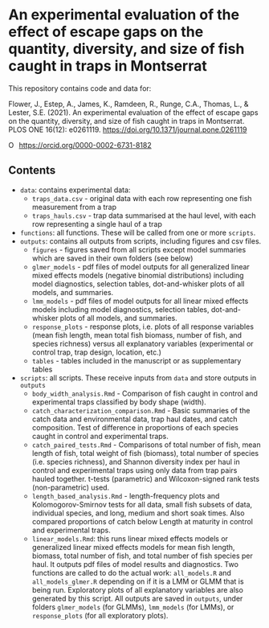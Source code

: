 # An experimental evaluation of the effect of escape gaps on the quantity, diversity, and size of fish caught in traps in Montserrat
This repository contains code and data for:

Flower, J., Estep, A., James, K., Ramdeen, R., Runge, C.A., Thomas, L., & Lester, S.E. (2021). An experimental evaluation of the effect of escape gaps on the quantity, diversity, and size of fish caught in traps in Montserrat. PLOS ONE 16(12): e0261119. https://doi.org/10.1371/journal.pone.0261119


<div itemscope itemtype="https://schema.org/Person"><a itemprop="sameAs" content="https://orcid.org/0000-0002-6731-8182" href="https://orcid.org/0000-0002-6731-8182" target="orcid.widget" rel="me noopener noreferrer" style="vertical-align:top;"><img src="https://orcid.org/sites/default/files/images/orcid_16x16.png" style="width:1em;margin-right:.5em;" alt="ORCID iD icon">https://orcid.org/0000-0002-6731-8182</a></div>

## Contents
- `data`: contains experimental data:
  * `traps_data.csv` - original data with each row representing one fish measurement from a trap
  * `traps_hauls.csv` - trap data summarised at the haul level, with each row representing a single haul of a trap
- `functions`: all functions. These will be called from one or more `scripts`.
- `outputs`: contains all outputs from scripts, including figures and csv files.
  * `figures` - figures saved from all scripts except model summaries which are saved in their own folders (see below)
  * `glmer_models` - pdf files of model outputs for all generalized linear mixed effects models (negative binomial distributions) including model diagnostics, selection tables, dot-and-whisker plots of all models, and summaries.
  * `lmm_models` - pdf files of model outputs for all linear mixed effects models including model diagnostics, selection tables, dot-and-whisker plots of all models, and summaries.
  * `response_plots` - response plots, i.e. plots of all response variables (mean fish length, mean total fish biomass, number of fish, and species richness) versus all explanatory variables (experimental or control trap, trap design, location, etc.)
  * `tables` - tables included in the manuscript or as supplementary tables
- `scripts`: all scripts. These receive inputs from `data` and store outputs in `outputs`
  * `body_width_analysis.Rmd` - Comparison of fish caught in control and experimental traps classified by body shape (width). 
  * `catch_characterization_comparison.Rmd` - Basic summaries of the catch data and environmental data, trap haul dates, and catch composition. Test of difference in proportions of each species caught in control and experimental traps.
  * `catch_paired_tests.Rmd` - Comparisons of total number of fish, mean length of fish, total weight of fish (biomass), total number of species (i.e. species richness), and Shannon diversity index per haul in control and experimental traps using only data from trap pairs hauled together. t-tests (parametric) and Wilcoxon-signed rank tests (non-parametric) used.
  * `length_based_analysis.Rmd` - length-frequency plots and Kolomogorov-Smirnov tests for all data, small fish subsets of data, individual species, and long, medium and short soak times. Also compared proportions of catch below Length at maturity in control and experimental traps.
  * `linear_models.Rmd`: this runs linear mixed effects models or generalized linear mixed effects models for mean fish length, biomass, total number of fish, and total number of fish species per haul. It outputs pdf files of model results and diagnostics. Two functions are called to do the actual work: `all_models.R` and `all_models_glmer.R` depending on if it is a LMM or GLMM that is being run. Exploratory plots of all explanatory variables are also generated by this script. All outputs are saved in `outputs`, under folders `glmer_models` (for GLMMs), `lmm_models` (for LMMs), or `response_plots` (for all exploratory plots).


